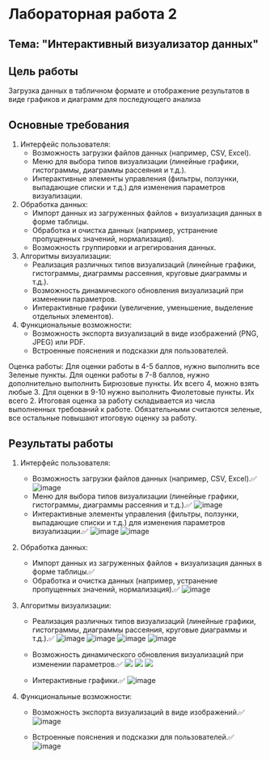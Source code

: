 # Лабораторная работа 2

## Тема: "Интерактивный визуализатор данных"

## Цель работы

 Загрузка данных в табличном формате и отображение результатов в виде графиков и диаграмм для последующего анализа

## Основные требования

1. Интерфейс пользователя:
    - Возможность загрузки файлов данных (например, CSV, Excel).
    - Меню для выбора типов визуализации (линейные графики, гистограммы, диаграммы рассеяния и т.д.).
    - Интерактивные элементы управления (фильтры, ползунки, выпадающие списки и т.д.) для изменения параметров визуализации.
2. Обработка данных:
    - Импорт данных из загруженных файлов + визуализация данных в форме таблицы.
    - Обработка и очистка данных (например, устранение пропущенных значений, нормализация).
    - Возможность группировки и агрегирования данных.
3. Алгоритмы визуализации:
    - Реализация различных типов визуализаций (линейные графики, гистограммы, диаграммы рассеяния, круговые диаграммы и т.д.).
    - Возможность динамического обновления визуализаций при изменении параметров.
    - Интерактивные графики (увеличение, уменьшение, выделение отдельных элементов).
4. Функциональные возможности:
    - Возможность экспорта визуализаций в виде изображений (PNG, JPEG) или PDF.
    - Встроенные пояснения и подсказки для пользователей.

    
Оценка работы:
Для оценки работы в 4-5 баллов, нужно выполнить все Зеленые пункты.
Для оценки работы в 7-8 баллов, нужно дополнительно выполнить Бирюзовые пункты. Их всего 4, можно взять любые 3. 
Для оценки в 9-10 нужно выполнить Фиолетовые пункты. Их всего 2.
Итоговая оценка за работу складывается из числа выполненных требований к работе. Обязательными считаются зеленые, все остальные повышают итоговую оценку за работу. 

 
## Результаты работы
 
1. Интерфейс пользователя:
    - Возможность загрузки файлов данных (например, CSV, Excel).✅
   ![image](https://github.com/user-attachments/assets/0e15f1fe-8391-4143-b64b-f809646addb9)
    - Меню для выбора типов визуализации (линейные графики, гистограммы, диаграммы рассеяния и т.д.).✅
   ![image](https://github.com/user-attachments/assets/37433039-e3db-4ffa-9f82-a49bfee52b7f)
    - Интерактивные элементы управления (фильтры, ползунки, выпадающие списки и т.д.) для изменения параметров визуализации.✅
   ![image](https://github.com/user-attachments/assets/59307446-b1dc-409d-a2b2-16c4684b5322)
   ![image](https://github.com/user-attachments/assets/62bf9354-df71-40da-aa99-cc42f9d45b02)


2. Обработка данных:
    - Импорт данных из загруженных файлов + визуализация данных в форме таблицы.✅
    - Обработка и очистка данных (например, устранение пропущенных значений, нормализация).✅
   ![image](https://github.com/user-attachments/assets/5c26a76d-5b24-4abd-9800-9a0ce8f4aa33)
3. Алгоритмы визуализации:
    - Реализация различных типов визуализаций (линейные графики, гистограммы, диаграммы рассеяния, круговые диаграммы и т.д.).✅
   ![image](https://github.com/user-attachments/assets/8a86c2f7-df15-473f-b358-8a6d93ec356e)
![image](https://github.com/user-attachments/assets/482c2b40-e751-4c11-b44d-1755da566a40)
![image](https://github.com/user-attachments/assets/92bb30f9-2f2c-4dcb-85c3-f50c6ef166a1)
![image](https://github.com/user-attachments/assets/8acb5c8f-12c1-4073-bc8a-ee309c808716)

    - Возможность динамического обновления визуализаций при изменении параметров.✅
   ![](331.png)
   ![](332.png)
   ![](333.png)
    - Интерактивные графики.✅
      ![image](https://github.com/user-attachments/assets/62bf9354-df71-40da-aa99-cc42f9d45b02)
4. Функциональные возможности:
    - Возможность экспорта визуализаций в виде изображений.✅
   ![image](https://github.com/user-attachments/assets/0b03a76a-c061-4561-b961-a25d04af3241)

    - Встроенные пояснения и подсказки для пользователей.✅
   ![image](https://github.com/user-attachments/assets/57f72b0c-4c12-44be-a6cd-53e2f4e683f4)

 

